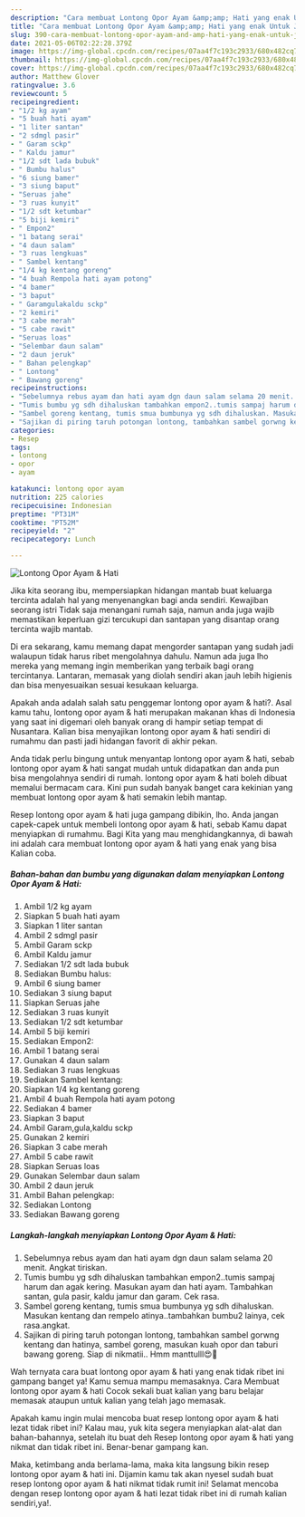 ```yaml
---
description: "Cara membuat Lontong Opor Ayam &amp;amp; Hati yang enak Untuk Jualan"
title: "Cara membuat Lontong Opor Ayam &amp;amp; Hati yang enak Untuk Jualan"
slug: 390-cara-membuat-lontong-opor-ayam-and-amp-hati-yang-enak-untuk-jualan
date: 2021-05-06T02:22:28.379Z
image: https://img-global.cpcdn.com/recipes/07aa4f7c193c2933/680x482cq70/lontong-opor-ayam-hati-foto-resep-utama.jpg
thumbnail: https://img-global.cpcdn.com/recipes/07aa4f7c193c2933/680x482cq70/lontong-opor-ayam-hati-foto-resep-utama.jpg
cover: https://img-global.cpcdn.com/recipes/07aa4f7c193c2933/680x482cq70/lontong-opor-ayam-hati-foto-resep-utama.jpg
author: Matthew Glover
ratingvalue: 3.6
reviewcount: 5
recipeingredient:
- "1/2 kg ayam"
- "5 buah hati ayam"
- "1 liter santan"
- "2 sdmgl pasir"
- " Garam sckp"
- " Kaldu jamur"
- "1/2 sdt lada bubuk"
- " Bumbu halus"
- "6 siung bamer"
- "3 siung baput"
- "Seruas jahe"
- "3 ruas kunyit"
- "1/2 sdt ketumbar"
- "5 biji kemiri"
- " Empon2"
- "1 batang serai"
- "4 daun salam"
- "3 ruas lengkuas"
- " Sambel kentang"
- "1/4 kg kentang goreng"
- "4 buah Rempola hati ayam potong"
- "4 bamer"
- "3 baput"
- " Garamgulakaldu sckp"
- "2 kemiri"
- "3 cabe merah"
- "5 cabe rawit"
- "Seruas loas"
- "Selembar daun salam"
- "2 daun jeruk"
- " Bahan pelengkap"
- " Lontong"
- " Bawang goreng"
recipeinstructions:
- "Sebelumnya rebus ayam dan hati ayam dgn daun salam selama 20 menit. Angkat tiriskan."
- "Tumis bumbu yg sdh dihaluskan tambahkan empon2..tumis sampaj harum dan agak kering. Masukan ayam dan hati ayam. Tambahkan santan, gula pasir, kaldu jamur dan garam. Cek rasa."
- "Sambel goreng kentang, tumis smua bumbunya yg sdh dihaluskan. Masukan kentang dan rempelo atinya..tambahkan bumbu2 lainya, cek rasa.angkat."
- "Sajikan di piring taruh potongan lontong, tambahkan sambel gorwng kentang dan hatinya, sambel goreng, masukan kuah opor dan taburi bawang goreng. Siap di nikmatii.. Hmm manttulll😍🤤"
categories:
- Resep
tags:
- lontong
- opor
- ayam

katakunci: lontong opor ayam 
nutrition: 225 calories
recipecuisine: Indonesian
preptime: "PT31M"
cooktime: "PT52M"
recipeyield: "2"
recipecategory: Lunch

---
```



![Lontong Opor Ayam &amp; Hati](https://img-global.cpcdn.com/recipes/07aa4f7c193c2933/680x482cq70/lontong-opor-ayam-hati-foto-resep-utama.jpg)

Jika kita seorang ibu, mempersiapkan hidangan mantab buat keluarga tercinta adalah hal yang menyenangkan bagi anda sendiri. Kewajiban seorang istri Tidak saja menangani rumah saja, namun anda juga wajib memastikan keperluan gizi tercukupi dan santapan yang disantap orang tercinta wajib mantab.

Di era  sekarang, kamu memang dapat mengorder santapan yang sudah jadi walaupun tidak harus ribet mengolahnya dahulu. Namun ada juga lho mereka yang memang ingin memberikan yang terbaik bagi orang tercintanya. Lantaran, memasak yang diolah sendiri akan jauh lebih higienis dan bisa menyesuaikan sesuai kesukaan keluarga. 



Apakah anda adalah salah satu penggemar lontong opor ayam &amp; hati?. Asal kamu tahu, lontong opor ayam &amp; hati merupakan makanan khas di Indonesia yang saat ini digemari oleh banyak orang di hampir setiap tempat di Nusantara. Kalian bisa menyajikan lontong opor ayam &amp; hati sendiri di rumahmu dan pasti jadi hidangan favorit di akhir pekan.

Anda tidak perlu bingung untuk menyantap lontong opor ayam &amp; hati, sebab lontong opor ayam &amp; hati sangat mudah untuk didapatkan dan anda pun bisa mengolahnya sendiri di rumah. lontong opor ayam &amp; hati boleh dibuat memalui bermacam cara. Kini pun sudah banyak banget cara kekinian yang membuat lontong opor ayam &amp; hati semakin lebih mantap.

Resep lontong opor ayam &amp; hati juga gampang dibikin, lho. Anda jangan capek-capek untuk membeli lontong opor ayam &amp; hati, sebab Kamu dapat menyiapkan di rumahmu. Bagi Kita yang mau menghidangkannya, di bawah ini adalah cara membuat lontong opor ayam &amp; hati yang enak yang bisa Kalian coba.

<!--inarticleads1-->

##### Bahan-bahan dan bumbu yang digunakan dalam menyiapkan Lontong Opor Ayam &amp; Hati:

1. Ambil 1/2 kg ayam
1. Siapkan 5 buah hati ayam
1. Siapkan 1 liter santan
1. Ambil 2 sdmgl pasir
1. Ambil  Garam sckp
1. Ambil  Kaldu jamur
1. Sediakan 1/2 sdt lada bubuk
1. Sediakan  Bumbu halus:
1. Ambil 6 siung bamer
1. Sediakan 3 siung baput
1. Siapkan Seruas jahe
1. Sediakan 3 ruas kunyit
1. Sediakan 1/2 sdt ketumbar
1. Ambil 5 biji kemiri
1. Sediakan  Empon2:
1. Ambil 1 batang serai
1. Gunakan 4 daun salam
1. Sediakan 3 ruas lengkuas
1. Sediakan  Sambel kentang:
1. Siapkan 1/4 kg kentang goreng
1. Ambil 4 buah Rempola hati ayam potong
1. Sediakan 4 bamer
1. Siapkan 3 baput
1. Ambil  Garam,gula,kaldu sckp
1. Gunakan 2 kemiri
1. Siapkan 3 cabe merah
1. Ambil 5 cabe rawit
1. Siapkan Seruas loas
1. Gunakan Selembar daun salam
1. Ambil 2 daun jeruk
1. Ambil  Bahan pelengkap:
1. Sediakan  Lontong
1. Sediakan  Bawang goreng




<!--inarticleads2-->

##### Langkah-langkah menyiapkan Lontong Opor Ayam &amp; Hati:

1. Sebelumnya rebus ayam dan hati ayam dgn daun salam selama 20 menit. Angkat tiriskan.
1. Tumis bumbu yg sdh dihaluskan tambahkan empon2..tumis sampaj harum dan agak kering. Masukan ayam dan hati ayam. Tambahkan santan, gula pasir, kaldu jamur dan garam. Cek rasa.
1. Sambel goreng kentang, tumis smua bumbunya yg sdh dihaluskan. Masukan kentang dan rempelo atinya..tambahkan bumbu2 lainya, cek rasa.angkat.
1. Sajikan di piring taruh potongan lontong, tambahkan sambel gorwng kentang dan hatinya, sambel goreng, masukan kuah opor dan taburi bawang goreng. Siap di nikmatii.. Hmm manttulll😍🤤




Wah ternyata cara buat lontong opor ayam &amp; hati yang enak tidak ribet ini gampang banget ya! Kamu semua mampu memasaknya. Cara Membuat lontong opor ayam &amp; hati Cocok sekali buat kalian yang baru belajar memasak ataupun untuk kalian yang telah jago memasak.

Apakah kamu ingin mulai mencoba buat resep lontong opor ayam &amp; hati lezat tidak ribet ini? Kalau mau, yuk kita segera menyiapkan alat-alat dan bahan-bahannya, setelah itu buat deh Resep lontong opor ayam &amp; hati yang nikmat dan tidak ribet ini. Benar-benar gampang kan. 

Maka, ketimbang anda berlama-lama, maka kita langsung bikin resep lontong opor ayam &amp; hati ini. Dijamin kamu tak akan nyesel sudah buat resep lontong opor ayam &amp; hati nikmat tidak rumit ini! Selamat mencoba dengan resep lontong opor ayam &amp; hati lezat tidak ribet ini di rumah kalian sendiri,ya!.

